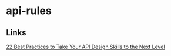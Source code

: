 # api-rules

## Links

[22 Best Practices to Take Your API Design Skills to the Next Level](https://betterprogramming.pub/22-best-practices-to-take-your-api-design-skills-to-the-next-level-65569b200b9)
